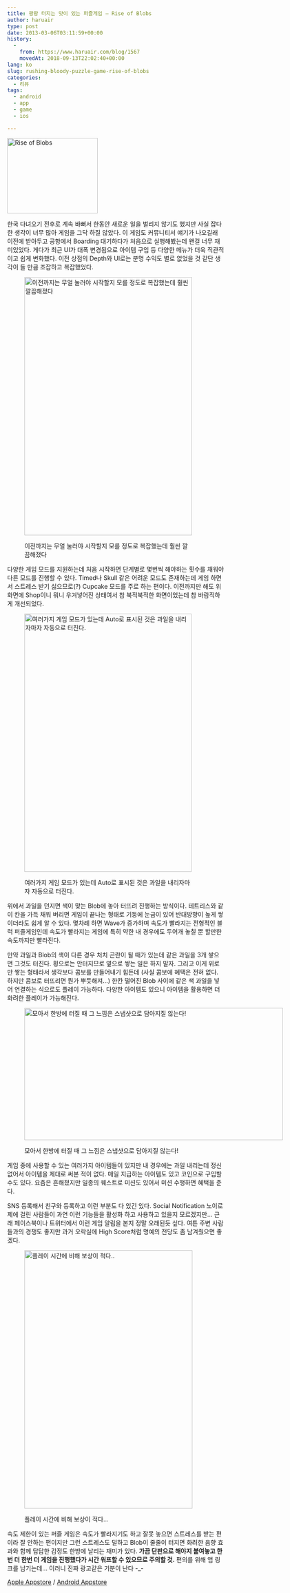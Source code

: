 ```yaml
---
title: 팡팡 터지는 맛이 있는 퍼즐게임 – Rise of Blobs
author: haruair
type: post
date: 2013-03-06T03:11:59+00:00
history:
  - 
    from: https://www.haruair.com/blog/1567
    movedAt: 2018-09-13T22:02:40+00:00
lang: ko
slug: rushing-bloody-puzzle-game-rise-of-blobs
categories:
  - 리뷰
tags:
  - android
  - app
  - game
  - ios

---
```

<img data-attachment-id="1586" data-permalink="https://edykim.com/blog/1567/icon" data-orig-file="https://edykim.com/wp-content/uploads/2013/03/icon.png?fit=210%2C175&ssl=1" data-orig-size="210,175" data-comments-opened="1" data-image-meta="{&quot;aperture&quot;:&quot;0&quot;,&quot;credit&quot;:&quot;&quot;,&quot;camera&quot;:&quot;&quot;,&quot;caption&quot;:&quot;&quot;,&quot;created_timestamp&quot;:&quot;0&quot;,&quot;copyright&quot;:&quot;&quot;,&quot;focal_length&quot;:&quot;0&quot;,&quot;iso&quot;:&quot;0&quot;,&quot;shutter_speed&quot;:&quot;0&quot;,&quot;title&quot;:&quot;&quot;}" data-image-title="Rise of Blobs" data-image-description="" data-medium-file="https://edykim.com/wp-content/uploads/2013/03/icon.png?fit=210%2C175&ssl=1" data-large-file="https://edykim.com/wp-content/uploads/2013/03/icon.png?fit=210%2C175&ssl=1" src="https://edykim.com/wp-content/uploads/2013/03/icon.png?resize=210%2C175" alt="Rise of Blobs" width="210" height="175" class="aligncenter size-full wp-image-1586" data-recalc-dims="1" />

한국 다녀오기 전후로 계속 바뻐서 한동안 새로운 일을 벌리지 않기도 했지만 사실 잡다한 생각이 너무 많아 게임을 그닥 하질 않았다. 이 게임도 커뮤니티서 얘기가 나오길래 이전에 받아두고 공항에서 Boarding 대기하다가 처음으로 실행해봤는데 왠걸 너무 재미있었다. 게다가 최근 UI가 대폭 변경됨으로 아이템 구입 등 다양한 메뉴가 더욱 직관적이고 쉽게 변화했다. 이전 상점의 Depth와 UI로는 분명 수익도 별로 없었을 것 같단 생각이 들 만큼 조잡하고 복잡했었다.<figure id="attachment_1587" style="width: 389px" class="wp-caption aligncenter">

[<img data-attachment-id="1587" data-permalink="https://edykim.com/blog/1567/main" data-orig-file="https://edykim.com/wp-content/uploads/2013/03/Main.png?fit=389%2C600&ssl=1" data-orig-size="389,600" data-comments-opened="1" data-image-meta="{&quot;aperture&quot;:&quot;0&quot;,&quot;credit&quot;:&quot;&quot;,&quot;camera&quot;:&quot;&quot;,&quot;caption&quot;:&quot;&quot;,&quot;created_timestamp&quot;:&quot;0&quot;,&quot;copyright&quot;:&quot;&quot;,&quot;focal_length&quot;:&quot;0&quot;,&quot;iso&quot;:&quot;0&quot;,&quot;shutter_speed&quot;:&quot;0&quot;,&quot;title&quot;:&quot;&quot;}" data-image-title="Rise of Blobs Main" data-image-description="" data-medium-file="https://edykim.com/wp-content/uploads/2013/03/Main.png?fit=194%2C300&ssl=1" data-large-file="https://edykim.com/wp-content/uploads/2013/03/Main.png?fit=389%2C600&ssl=1" src="https://edykim.com/wp-content/uploads/2013/03/Main.png?resize=389%2C600" alt="이전까지는 무얼 눌러야 시작할지 모를 정도로 복잡했는데 훨씬 깔끔해졌다" width="389" height="600" class="size-full wp-image-1587" srcset="https://edykim.com/wp-content/uploads/2013/03/Main.png?w=389&ssl=1 389w, https://edykim.com/wp-content/uploads/2013/03/Main.png?resize=194%2C300&ssl=1 194w" sizes="(max-width: 389px) 100vw, 389px" data-recalc-dims="1" />][1]<figcaption class="wp-caption-text">이전까지는 무얼 눌러야 시작할지 모를 정도로 복잡했는데 훨씬 깔끔해졌다</figcaption></figure> 

다양한 게임 모드를 지원하는데 처음 시작하면 단계별로 몇번씩 해야하는 횟수를 채워야 다른 모드를 진행할 수 있다. Timed나 Skull 같은 어려운 모드도 존재하는데 게임 하면서 스트레스 받기 싫으므로(?) Cupcake 모드를 주로 하는 편이다. 이전까지만 해도 위 화면에 Shop이니 뭐니 우겨넣어진 상태여서 참 북적북적한 화면이었는데 참 바람직하게 개선되었다.<figure id="attachment_1588" style="width: 388px" class="wp-caption aligncenter">

[<img data-attachment-id="1588" data-permalink="https://edykim.com/blog/1567/menu" data-orig-file="https://edykim.com/wp-content/uploads/2013/03/menu.png?fit=388%2C600&ssl=1" data-orig-size="388,600" data-comments-opened="1" data-image-meta="{&quot;aperture&quot;:&quot;0&quot;,&quot;credit&quot;:&quot;&quot;,&quot;camera&quot;:&quot;&quot;,&quot;caption&quot;:&quot;&quot;,&quot;created_timestamp&quot;:&quot;0&quot;,&quot;copyright&quot;:&quot;&quot;,&quot;focal_length&quot;:&quot;0&quot;,&quot;iso&quot;:&quot;0&quot;,&quot;shutter_speed&quot;:&quot;0&quot;,&quot;title&quot;:&quot;&quot;}" data-image-title="Rise of Blobs Menu" data-image-description="" data-medium-file="https://edykim.com/wp-content/uploads/2013/03/menu.png?fit=194%2C300&ssl=1" data-large-file="https://edykim.com/wp-content/uploads/2013/03/menu.png?fit=388%2C600&ssl=1" src="https://edykim.com/wp-content/uploads/2013/03/menu.png?resize=388%2C600" alt="여러가지 게임 모드가 있는데 Auto로 표시된 것은 과일을 내리자마자 자동으로 터진다." width="388" height="600" class="size-full wp-image-1588" srcset="https://edykim.com/wp-content/uploads/2013/03/menu.png?w=388&ssl=1 388w, https://edykim.com/wp-content/uploads/2013/03/menu.png?resize=194%2C300&ssl=1 194w" sizes="(max-width: 388px) 100vw, 388px" data-recalc-dims="1" />][2]<figcaption class="wp-caption-text">여러가지 게임 모드가 있는데 Auto로 표시된 것은 과일을 내리자마자 자동으로 터진다.</figcaption></figure> 

위에서 과일을 던지면 색이 맞는 Blob에 놓아 터뜨려 진행하는 방식이다. 테트리스와 같이 칸을 가득 채워 버리면 게임이 끝나는 형태로 기둥에 눈금이 있어 반대방향이 높게 쌓이더라도 쉽게 알 수 있다. 몇차례 하면 Wave가 증가하며 속도가 빨라지는 전형적인 블럭 퍼즐게임인데 속도가 빨라지는 게임에 특히 약한 내 경우에도 두어개 놓칠 뿐 할만한 속도까지만 빨라진다.

만약 과일과 Blob의 색이 다른 경우 처치 곤란이 될 때가 있는데 같은 과일을 3개 쌓으면 그것도 터진다. 횡으로는 안터지므로 옆으로 쌓는 일은 하지 말자. 그리고 이게 위로만 쌓는 형태라서 생각보다 콤보를 만들어내기 힘든데 (사실 콤보에 혜택은 전혀 없다. 하지만 콤보로 터뜨리면 뭔가 뿌듯해져&#8230;) 한칸 떨어진 Blob 사이에 같은 색 과일을 넣어 연결하는 식으로도 플레이 가능하다. 다양한 아이템도 있으니 아이템을 활용하면 더 화려한 플레이가 가능해진다.<figure id="attachment_1589" style="width: 600px" class="wp-caption aligncenter">

[<img data-attachment-id="1589" data-permalink="https://edykim.com/blog/1567/screenshot_2013-03-06-12-34-31" data-orig-file="https://edykim.com/wp-content/uploads/2013/03/Screenshot_2013-03-06-12-34-31.png?fit=600%2C307&ssl=1" data-orig-size="600,307" data-comments-opened="1" data-image-meta="{&quot;aperture&quot;:&quot;0&quot;,&quot;credit&quot;:&quot;&quot;,&quot;camera&quot;:&quot;&quot;,&quot;caption&quot;:&quot;&quot;,&quot;created_timestamp&quot;:&quot;0&quot;,&quot;copyright&quot;:&quot;&quot;,&quot;focal_length&quot;:&quot;0&quot;,&quot;iso&quot;:&quot;0&quot;,&quot;shutter_speed&quot;:&quot;0&quot;,&quot;title&quot;:&quot;&quot;}" data-image-title="Rise of Blobs Playshot" data-image-description="" data-medium-file="https://edykim.com/wp-content/uploads/2013/03/Screenshot_2013-03-06-12-34-31.png?fit=300%2C153&ssl=1" data-large-file="https://edykim.com/wp-content/uploads/2013/03/Screenshot_2013-03-06-12-34-31.png?fit=600%2C307&ssl=1" src="https://edykim.com/wp-content/uploads/2013/03/Screenshot_2013-03-06-12-34-31.png?resize=600%2C307" alt="모아서 한방에 터질 때 그 느낌은 스냅샷으로 담아지질 않는다!" width="600" height="307" class="size-full wp-image-1589" srcset="https://edykim.com/wp-content/uploads/2013/03/Screenshot_2013-03-06-12-34-31.png?w=600&ssl=1 600w, https://edykim.com/wp-content/uploads/2013/03/Screenshot_2013-03-06-12-34-31.png?resize=300%2C153&ssl=1 300w" sizes="(max-width: 600px) 100vw, 600px" data-recalc-dims="1" />][3]<figcaption class="wp-caption-text">모아서 한방에 터질 때 그 느낌은 스냅샷으로 담아지질 않는다!</figcaption></figure> 

게임 중에 사용할 수 있는 여러가지 아이템들이 있지만 내 경우에는 과일 내리는데 정신 없어서 아이템을 제대로 써본 적이 없다. 매일 지급하는 아이템도 있고 코인으로 구입할 수도 있다. 요즘은 흔해졌지만 일종의 퀘스트로 미션도 있어서 미션 수행하면 혜택을 준다.

SNS 등록해서 친구와 등록하고 이런 부분도 다 있긴 있다. Social Notification 노이로제에 걸린 사람들이 과연 이런 기능들을 활성화 하고 사용하고 있을지 모르겠지만&#8230; 근래 페이스북이나 트위터에서 이런 게임 알림을 본지 정말 오래된듯 싶다. 여튼 주변 사람들과의 경쟁도 좋지만 과거 오락실에 High Score처럼 명예의 전당도 좀 남겨줬으면 좋겠다.<figure id="attachment_1590" style="width: 390px" class="wp-caption aligncenter">

[<img data-attachment-id="1590" data-permalink="https://edykim.com/blog/1567/screenshot_2013-03-06-12-38-24" data-orig-file="https://edykim.com/wp-content/uploads/2013/03/Screenshot_2013-03-06-12-38-24.png?fit=390%2C600&ssl=1" data-orig-size="390,600" data-comments-opened="1" data-image-meta="{&quot;aperture&quot;:&quot;0&quot;,&quot;credit&quot;:&quot;&quot;,&quot;camera&quot;:&quot;&quot;,&quot;caption&quot;:&quot;&quot;,&quot;created_timestamp&quot;:&quot;0&quot;,&quot;copyright&quot;:&quot;&quot;,&quot;focal_length&quot;:&quot;0&quot;,&quot;iso&quot;:&quot;0&quot;,&quot;shutter_speed&quot;:&quot;0&quot;,&quot;title&quot;:&quot;&quot;}" data-image-title="Rise of Blobs Results" data-image-description="" data-medium-file="https://edykim.com/wp-content/uploads/2013/03/Screenshot_2013-03-06-12-38-24.png?fit=195%2C300&ssl=1" data-large-file="https://edykim.com/wp-content/uploads/2013/03/Screenshot_2013-03-06-12-38-24.png?fit=390%2C600&ssl=1" src="https://edykim.com/wp-content/uploads/2013/03/Screenshot_2013-03-06-12-38-24.png?resize=390%2C600" alt="플레이 시간에 비해 보상이 적다.." width="390" height="600" class="size-full wp-image-1590" srcset="https://edykim.com/wp-content/uploads/2013/03/Screenshot_2013-03-06-12-38-24.png?w=390&ssl=1 390w, https://edykim.com/wp-content/uploads/2013/03/Screenshot_2013-03-06-12-38-24.png?resize=195%2C300&ssl=1 195w" sizes="(max-width: 390px) 100vw, 390px" data-recalc-dims="1" />][4]<figcaption class="wp-caption-text">플레이 시간에 비해 보상이 적다&#8230;</figcaption></figure> 

속도 제한이 있는 퍼즐 게임은 속도가 빨라지기도 하고 잘못 놓으면 스트레스를 받는 편이라 잘 안하는 편이지만 그런 스트레스도 덜하고 Blob이 줄줄이 터지면 화려한 음향 효과와 함께 답답한 감정도 한방에 날리는 재미가 있다. **가끔 단판으로 해야지 붙여놓고 한번 더 한번 더 게임을 진행했다가 시간 워프할 수 있으므로 주의할 것.** 편의를 위해 앱 링크를 남기는데&#8230; 이러니 진짜 광고같은 기분이 난다 -_-

<a target="_blank" href="https://itunes.apple.com/us/app/rise-of-the-blobs/id529543591?mt=8">Apple Appstore</a> / <a target="_blank" href="https://play.google.com/store/apps/details?id=com.robotinvader.fooding&#038;hl=en">Android Appstore</a>

 [1]: https://edykim.com/wp-content/uploads/2013/03/Main.png
 [2]: https://edykim.com/wp-content/uploads/2013/03/menu.png
 [3]: https://edykim.com/wp-content/uploads/2013/03/Screenshot_2013-03-06-12-34-31.png
 [4]: https://edykim.com/wp-content/uploads/2013/03/Screenshot_2013-03-06-12-38-24.png
